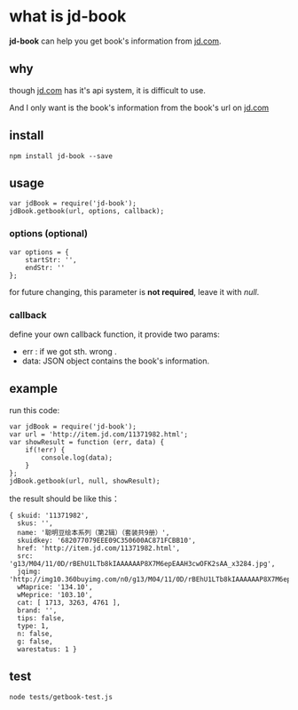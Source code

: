 # what is jd-book
**jd-book** can help you get book's information from [jd.com](www.jd.com).

## why
though [jd.com](www.jd.com) has it's api system, it is difficult to use.

And I only want is the book's information from the book's url on [jd.com](www.jd.com)

## install

```
npm install jd-book --save
```
## usage

```
var jdBook = require('jd-book');
jdBook.getbook(url, options, callback);

```

### options (optional)

```
var options = {
    startStr: '',
    endStr: ''
};
```
for future changing, this parameter is **not required**, leave it with *null*.

### callback
define your own callback function, it provide two params:

* err : if we got sth. wrong .
* data: JSON object contains the book's information.

## example

run this code:

```
var jdBook = require('jd-book');
var url = 'http://item.jd.com/11371982.html';
var showResult = function (err, data) {
    if(!err) {
        console.log(data);
    }
};
jdBook.getbook(url, null, showResult);

```

the result should be like this：

```
{ skuid: '11371982',
  skus: '',
  name: '聪明豆绘本系列（第2辑）（套装共9册）',
  skuidkey: '682077079EEE09C350600AC871FCBB10',
  href: 'http://item.jd.com/11371982.html',
  src: 'g13/M04/11/0D/rBEhU1LTb8kIAAAAAAP8X7M6epEAAH3cwOFK2sAA_x3284.jpg',
  jqimg: 'http://img10.360buyimg.com/n0/g13/M04/11/0D/rBEhU1LTb8kIAAAAAAP8X7M6epEAAH3cwOFK2sAA_x3284.jpg',
  wMaprice: '134.10',
  wMeprice: '103.10',
  cat: [ 1713, 3263, 4761 ],
  brand: '',
  tips: false,
  type: 1,
  n: false,
  g: false,
  warestatus: 1 }
```

## test
```
node tests/getbook-test.js
```
